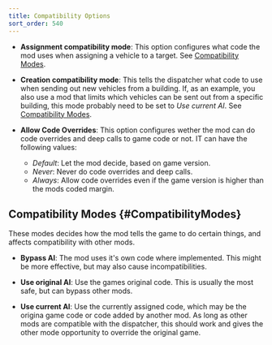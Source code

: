 ```yaml
---
title: Compatibility Options
sort_order: 540
---
```

- **Assignment compatibility mode**:
  This option configures what code the mod uses when assigning a vehicle to a target.
  See [Compatibility Modes](#CompatibilityModes).

- **Creation compatibility mode**:
  This tells the dispatcher what code to use when sending out new vehicles from a building.
  If, as an example, you also use a mod that limits which vehicles can be sent out from a specific building, this mode probably need to be set to *Use current AI*. 
  See [Compatibility Modes](#CompatibilityModes).

- **Allow Code Overrides**: 
  This option configures wether the mod can do code overrides and deep calls to game code or not. IT can have the following values:
  - *Default*:
    Let the mod decide, based on game version.
  - *Never*:
    Never do code overrides and deep calls.
  - *Always*:
    Allow code overrides even if the game version is higher than the mods coded margin.

## Compatibility Modes {#CompatibilityModes}

These modes decides how the mod tells the game to do certain things, and affects compatibility with other mods.

- **Bypass AI**:
  The mod uses it's own code where implemented. This might be more effective, but may also cause incompatibilities.
 
- **Use original AI**:
  Use the games original code. This is usually the most safe, but can bypass other mods.

- **Use current AI**:
  Use the currently assigned code, which may be the origina game code or code added by another mod.
  As long as other mods are compatible with the dispatcher, this should work and gives the other mode opportunity to override the original game.     

